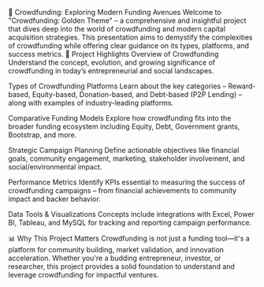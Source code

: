 🌟 Crowdfunding: Exploring Modern Funding Avenues
Welcome to "Crowdfunding: Golden Theme" – a comprehensive and insightful project that dives deep into the world of crowdfunding and modern capital acquisition strategies. This presentation aims to demystify the complexities of crowdfunding while offering clear guidance on its types, platforms, and success metrics.
🚀 Project Highlights
Overview of Crowdfunding
Understand the concept, evolution, and growing significance of crowdfunding in today’s entrepreneurial and social landscapes.

Types of Crowdfunding Platforms
Learn about the key categories – Reward-based, Equity-based, Donation-based, and Debt-based (P2P Lending) – along with examples of industry-leading platforms.

Comparative Funding Models
Explore how crowdfunding fits into the broader funding ecosystem including Equity, Debt, Government grants, Bootstrap, and more.

Strategic Campaign Planning
Define actionable objectives like financial goals, community engagement, marketing, stakeholder involvement, and social/environmental impact.

Performance Metrics
Identify KPIs essential to measuring the success of crowdfunding campaigns – from financial achievements to community impact and backer behavior.

Data Tools & Visualizations
Concepts include integrations with Excel, Power BI, Tableau, and MySQL for tracking and reporting campaign performance.

📊 Why This Project Matters
Crowdfunding is not just a funding tool—it's a platform for community building, market validation, and innovation acceleration. Whether you're a budding entrepreneur, investor, or researcher, this project provides a solid foundation to understand and leverage crowdfunding for impactful ventures.

